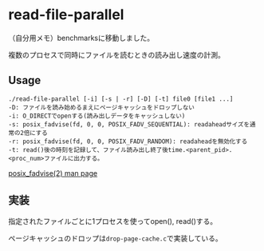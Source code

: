 # read-file-parallel

（自分用メモ）benchmarksに移動しました。

複数のプロセスで同時にファイルを読むときの読み出し速度の計測。

## Usage

```
./read-file-parallel [-i] [-s | -r] [-D] [-t] file0 [file1 ...]
-D: ファイルを読み始めるまえにページキャッシュをドロップしない
-i: O_DIRECTでopenする(読み出しデータをキャッシュしない)
-s: posix_fadvise(fd, 0, 0, POSIX_FADV_SEQUENTIAL): readaheadサイズを通常の2倍にする
-r: posix_fadvise(fd, 0, 0, POSIX_FADV_RANDOM): readaheadを無効化する
-t: read()後の時刻を記録して、ファイル読み出し終了後time.<parent_pid>.<proc_num>ファイルに出力する。
```

[posix_fadvise(2) man page](https://man7.org/linux/man-pages/man2/posix_fadvise.2.html)

## 実装

指定されたファイルごとに1プロセスを使ってopen(), read()する。

ページキャッシュのドロップは``drop-page-cache.c``で実装している。

